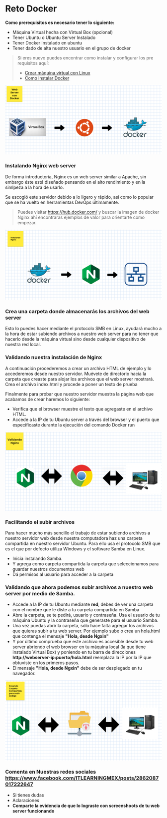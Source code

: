 # Reto Docker

**Como prerequisitos es necesario tener lo siguiente:**

* Máquina Virtual hecha con Virtual Box (opcional)
* Tener Ubuntu o Ubuntu Server Instalado
* Tener Docker instalado en ubuntu
* Tener dado de alta nuestro usuario en el grupo de docker

>Si eres nuevo puedes encontrar como instalar y configurar los pre requisitos aquí:
> * [Crear máquina virtual con Linux](https://www.facebook.com/ITLEARNINGMEX/videos/292578068548548/)
> * [Como instalar Docker](https://www.facebook.com/ITLEARNINGMEX/videos/258659821882769/)

![docker101-reto001](../imagenes/instalando-web-server-0.PNG)


### Instalando Nginx web server

De forma introductoria, Nginx es un web server similar a Apache, sin embargo éste está diseñado pensando en el alto rendimiento y en la simlpeza a la hora de usarlo.

Se escogió este servidor debido a lo ligero y rápido, así como lo popular que se ha vuelto en herramientas DevOps últimamente.

> Puedes visitar https://hub.docker.com/ y buscar la imagen de docker Nginx 
> ahí encontraras ejemplos de valor para orientarte como empezar.

![docker101-reto001](../imagenes/instalando-web-server-1.PNG)

### Crea una carpeta donde almacenarás los archivos del web server
Esto lo puedes hacer mediante el protocolo SMB en Linux, ayudará mucho a la hora de estar subiendo archivos a nuestro web server para no tener que hacerlo desde la máquina virtual sino desde cualquier dispositivo de nuestra red local.

### Validando nuestra instalación de Nginx

A continuación procederemos a crear un archivo HTML de ejemplo y lo accederemos desde nuestro servidor.
Muévete de directorio hacia la carpeta que creaste para alojar los archivos que el web server mostrará.
Crea el archivo index.html y procede a poner un texto de prueba

Finalmente para probar que nuestro servidor muestra la página web que acabamos de crear haremos lo siguiente:
* Verifica que el browser muestre el texto que agregaste en el archivo HTML.
* Accede a la IP de tu Ubuntu server a través del browser y el puerto que especificaste durante la ejecución del comando Docker run

![docker101-reto001](../imagenes/instalando-web-server-2.PNG)

### Facilitando el subir archivos 
Para hacer mucho más sencillo el trabajo de estar subiendo archivos a nuestro servidor web desde nuestra computadora haz una carpeta compartida en nuestro servidor Ubuntu.
Para ello usa el protocolo SMB que es el que por defecto utiliza Windows y el software Samba en Linux.

* Inicia instalando Samba.
* Y agrega como carpeta compartida la carpeta que seleccionamos para guardar nuestros documentos web
* Dá permisos al usuario para acceder a la carpeta

### Validando que ahora podemos subir archivos a nuestro web server por medio de Samba.

* Accede a la IP de tu Ubuntu mediante **red**, debes de ver una carpeta con el nombre que le diste a tu carpeta compartida en Samba
* Abre la carpeta, se te pedirá, usuario y contraseña. Usa el usuario de tu máquina Ubuntu y la contraseña que generaste para el usuario Samba.
* Una vez puedas abrir la carpeta, sólo hace falta agregar los archivos que quieras subir a tu web server. Por ejemplo sube o crea un hola.html que contenga el mensaje **"Hola, desde Ngxin"**
* Y por último comprueba que este archivo es accesible desde tu web server abriendo el web browser en tu máquina local (la que tiene instalado Virtual Box) y poniendo en tu barra de direcciones **http://webserver-ip:puerto/hola.html** reemplaza la IP por la IP que obtuviste en los primeros pasos.
* El mensaje **"Hola, desde Ngxin"** debe de ser desplegado en tu navegador.

![docker101-reto001](../imagenes/instalando-web-server-3.PNG)

### Comenta en Nuestras redes sociales https://www.facebook.com/ITLEARNINGMEX/posts/2862087017222647
* Si tienes dudas
* Aclaraciones
* **Comparte la evidencia de que lo lograste con screenshoots de tu web server funcionando**

